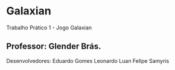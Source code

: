 # Galaxian

Trabalho Prático 1 - Jogo Galaxian

Professor:
    Glender Brás.
---------------------------------------
Desenvolvedores:
    Eduardo Gomes
    Leonardo
    Luan Felipe
    Samyris
    

